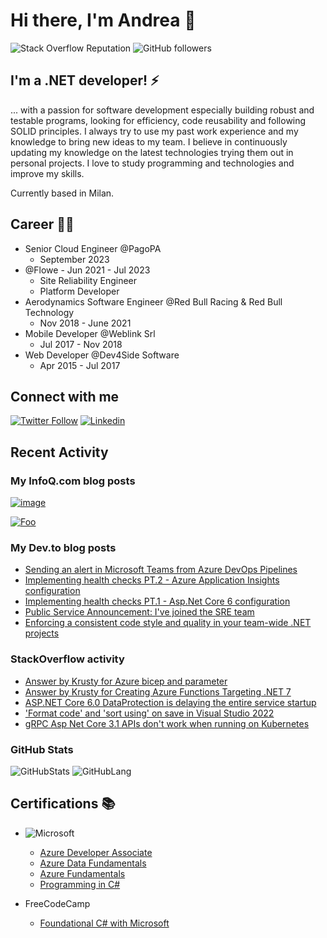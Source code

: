 # Hi there, I'm Andrea 👋

![Stack Overflow Reputation](https://img.shields.io/stackexchange/stackoverflow/r/3415073?color=orange&label=reputation&logo=stackoverflow)
![GitHub followers](https://img.shields.io/github/followers/Krusty93?color=green&logo=github)

## I'm a .NET developer! ⚡

... with a passion for software development especially building robust and testable programs, looking for efficiency, code reusability and following SOLID principles.
I always try to use my past work experience and my knowledge to bring new ideas to my team. I believe in continuously updating my knowledge on the latest technologies trying them out in personal projects. I love to study programming and technologies and improve my skills.

Currently based in Milan.

## Career 🐱‍👤

* Senior Cloud Engineer @PagoPA
  * September 2023
* @Flowe - Jun 2021 - Jul 2023
  * Site Reliability Engineer
  * Platform Developer
* Aerodynamics Software Engineer @Red Bull Racing & Red Bull Technology
  * Nov 2018 - June 2021
* Mobile Developer @Weblink Srl
  * Jul 2017 - Nov 2018
* Web Developer @Dev4Side Software
  * Apr 2015 - Jul 2017

## Connect with me

[![Twitter Follow](https://img.shields.io/badge/Twitter-1DA1F2?style=for-the-badge&logo=twitter&logoColor=white)](https://twitter.com/AndreaGrillo93)
[![Linkedin](https://img.shields.io/badge/LinkedIn-0077B5?style=for-the-badge&logo=linkedin&logoColor=white)](https://www.linkedin.com/in/grillo-andrea/)

## Recent Activity

### My InfoQ.com blog posts

[![image](https://github.com/Krusty93/Krusty93/assets/7879858/1722a2f9-aa11-429a-8249-14cf0f69aeb3)](https://www.infoq.com/articles/critical-journeys-azure/)

[![Foo](https://github.com/Krusty93/Krusty93/assets/7879858/48e1b5e8-358d-4da9-a1da-da2e11345c7e)](https://www.infoq.com/articles/cloud-native-development-azure/)

### My Dev.to blog posts
<!-- BLOG-POST-LIST:START -->
- [Sending an alert in Microsoft Teams from Azure DevOps Pipelines](https://dev.to/krusty93/sending-an-alert-in-microsoft-teams-from-azure-devops-pipelines-419k)
- [Implementing health checks PT.2 - Azure Application Insights configuration](https://dev.to/krusty93/implementing-health-checks-pt2-azure-application-insights-configuration-51b9)
- [Implementing health checks PT.1 - Asp.Net Core 6 configuration](https://dev.to/krusty93/implementing-health-checks-pt1-aspnet-core-6-configuration-6gp)
- [Public Service Announcement: I&#39;ve joined the SRE team](https://dev.to/krusty93/public-service-announcement-ive-joined-the-sre-team-2h89)
- [Enforcing a consistent code style and quality in your team-wide .NET projects](https://dev.to/krusty93/enforcing-a-consistent-code-quality-and-style-in-your-team-wide-net-projects-4m62)
<!-- BLOG-POST-LIST:END -->

### StackOverflow activity

<!-- STACKOVERFLOW:START -->
- [Answer by Krusty for Azure bicep and parameter](https://stackoverflow.com/questions/75523596/azure-bicep-and-parameter/75527253#75527253)
- [Answer by Krusty for Creating Azure Functions Targeting .NET 7](https://stackoverflow.com/questions/74382421/creating-azure-functions-targeting-net-7/74382459#74382459)
- [ASP.NET Core 6.0 DataProtection is delaying the entire service startup](https://stackoverflow.com/questions/74376214/asp-net-core-6-0-dataprotection-is-delaying-the-entire-service-startup)
- [&#39;Format code&#39; and &#39;sort using&#39; on save in Visual Studio 2022](https://stackoverflow.com/questions/70460978/format-code-and-sort-using-on-save-in-visual-studio-2022)
- [gRPC Asp Net Core 3.1 APIs don&#39;t work when running on Kubernetes](https://stackoverflow.com/questions/67523539/grpc-asp-net-core-3-1-apis-dont-work-when-running-on-kubernetes)
<!-- STACKOVERFLOW:END -->

### GitHub Stats

![GitHubStats](https://github-readme-stats.vercel.app/api?username=Krusty93&show_icons=true&hide_border=true&&count_private=true&include_all_commits=true)
![GitHubLang](https://github-readme-stats.vercel.app/api/top-langs/?username=Krusty93&show_icons=true&hide_border=true&layout=compact&langs_count=8)

## Certifications 📚

* ![Microsoft](https://img.shields.io/badge/Microsoft-666666?style=for-the-badge&logo=microsoft&logoColor=white)
  * [Azure Developer Associate](https://www.credly.com/badges/28babd36-1e8a-49e8-a4ba-7d80dff9ecbd)
  * [Azure Data Fundamentals](https://www.credly.com/badges/483d26c2-77ed-4ed7-bc6f-4107927d1e95)
  * [Azure Fundamentals](https://www.credly.com/badges/6596c04f-54d3-492b-b003-be29d8573bda)
  * [Programming in C#](https://www.youracclaim.com/badges/33552018-a3e4-472f-abac-99ef62b19911)

* FreeCodeCamp
  * [Foundational C# with Microsoft](https://www.freecodecamp.org/certification/krusty93/foundational-c-sharp-with-microsoft)

